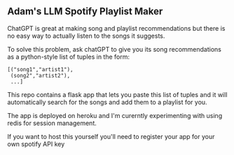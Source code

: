 ## Adam's LLM Spotify Playlist Maker

ChatGPT is great at making song and playlist recommendations but there is no easy way to actually listen to the songs it suggests.

To solve this problem, ask chatGPT to give you its song recommendations as a python-style list of tuples in the form:

```
[("song1","artist1"),
 (song2","artist2"),
 ...]

```

This repo contains a flask app that lets you paste this list of tuples and it will automatically search for the songs and add them to a playlist for you. 

The app is deployed on heroku and I'm curerntly experimenting with using redis for session management.

If you want to host this yourself you'll need to register your app for your own spotify API key
